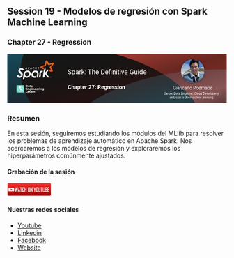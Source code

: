 ## Session 19 - Modelos de regresión con Spark Machine Learning
### Chapter 27 - Regression

![Banner Session 19](../assets/banner_session_19.png)

### Resumen
En esta sesión, seguiremos estudiando los módulos del MLlib para resolver los problemas de aprendizaje automático en Apache Spark. Nos acercaremos a los modelos de regresión y exploraremos los hiperparámetros comúnmente ajustados.

#### Grabación de la sesión
[![Watch Session 19](../assets/youtube.png)](https://www.youtube.com/watch?v=mHfXzC0OG4U)


#### Nuestras redes sociales
* [Youtube](https://www.youtube.com/channel/UCqFCoUEvxR23ymmih0GD7mQ?sub_confirmation=1 'Subscríbate al canal')
* [Linkedin](https://www.linkedin.com/company/data-engineering-latam/ 'Síganos en Linkedin')
* [Facebook](https://www.facebook.com/dataengineeringlatam/ 'Síganos en Facebook')
* [Website](https://expy.bio/dataengineeringlatam 'Nuestro website')
